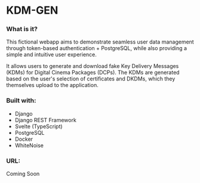 # KDM-GEN

### What is it?
This fictional webapp aims to demonstrate seamless user data management through token-based authentication + PostgreSQL, while also providing a simple and intuitive user experience. 

It allows users to generate and download fake Key Delivery Messages (KDMs) for Digital Cinema Packages (DCPs). The KDMs are generated based on the user's selection of certificates and DKDMs, which they themselves upload to the application.

### Built with:
- Django
- Django REST Framework
- Svelte (TypeScript)
- PostgreSQL
- Docker
- WhiteNoise

### URL:
Coming Soon